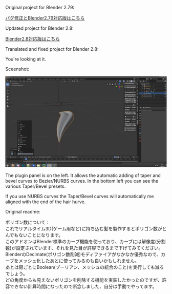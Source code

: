 Original project for Blender 2.79:

[バグ修正とBlender2.79対応版はこちら](https://github.com/dskjal/Blender-AnimeHairSupporter)  

Updated project for Blender 2.8:

[Blender2.8対応版はこちら](https://github.com/Taremin/Blender-AnimeHairSupporter)  

Translated and fixed project for Blender 2.8:

You're looking at it.

Sceenshot:

![alt text](https://github.com/TheDuriel/Blender-AnimeHairSupporter/blob/master/SS1.jpg)

The plugin panel is on the left. It allows the automatic adding of taper and bevel curves to Bezier/NURBS curves. In the bottom left you can see the various Taper/Bevel presets.

If you use NURBS curves the Taper/Bevel curves will automatically me aligned with the end of the hair hurve.

Original readme: 

ポリゴン数について：  
これでリアルタイム3D(ゲーム用など)に持ち込む髪を製作するとポリゴン数がとんでもないことになります。  
このアドオンはBlender標準のカーブ機能を使っており、カーブには解像度(分割数)が設定されています、それを見た目が許容できるまで下げてみてください。  
BlenderのDecimate(ポリゴン数削減)モディファイアがなかなか優秀なので、カーブをメッシュ化したあとに使ってみるのも良いかもしれません。  
あとは房ごとにBoolean(ブーリアン、メッシュの統合のこと)を実行しても減るでしょう。  
どの角度からも見えないポリゴンを削除する機能を実装したかったのですが、許容できない計算時間になったので断念しました、自分は手動でやってます。  
